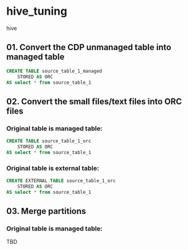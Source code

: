 # hive_tuning
hive




## 01. Convert the CDP unmanaged table into managed table

```sql
CREATE TABLE source_table_1_managed
    STORED AS ORC
AS select * from source_table_1 
```



## 02. Convert the small files/text files into ORC files

### Original table is managed table:

```sql
CREATE TABLE source_table_1_orc
    STORED AS ORC
AS select * from source_table_1 
```

### Original table is external table:

```sql
CREATE EXTERNAL TABLE source_table_1_orc
    STORED AS ORC
AS select * from source_table_1 
```



## 03. Merge partitions

### Original table is managed table:

TBD



